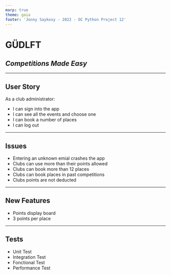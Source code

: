 ```yaml
---
marp: true
theme: gaia
footer: 'Jonny Saykosy - 2022 - OC Python Project 12'
---
```


# GÜDLFT

## _Competitions Made Easy_

---

## User Story

As a club administrator:

- I can sign into the app
- I can see all the events and choose one
- I can book a number of places
- I can log out

---

## Issues

- Entering an unknown emial crashes the app
- Clubs can use more than their points allowed
- Clubs can book more than 12 places
- Clubs can book places in past competitions
- Clubs points are not deducted

---

## New Features

- Points display board
- 3 points per place

---

## Tests

- Unit Test
- Integration Test
- Fonctional Test
- Performance Test
